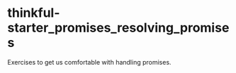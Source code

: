 # thinkful-starter_promises_resolving_promises

Exercises to get us comfortable with handling promises.
